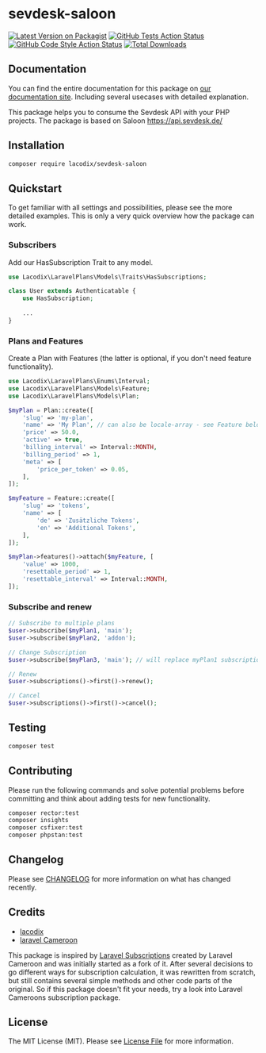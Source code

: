 # sevdesk-saloon

[![Latest Version on Packagist](https://img.shields.io/packagist/v/lacodix/sevdesk-saloon.svg?style=flat-square)](https://packagist.org/packages/lacodix/sevdesk-saloon)
[![GitHub Tests Action Status](https://img.shields.io/github/actions/workflow/status/lacodix/sevdesk-saloon/test.yaml?branch=main&label=tests&style=flat-square)](https://github.com/lacodix/sevdesk-saloon/actions?query=workflow%3Atest+branch%3Amain)
[![GitHub Code Style Action Status](https://img.shields.io/github/actions/workflow/status/lacodix/sevdesk-saloon/style.yaml?branch=main&label=code%20style&style=flat-square)](https://github.com/lacodix/sevdesk-saloon/actions?query=workflow%3Astyle+branch%3Amain)
[![Total Downloads](https://img.shields.io/packagist/dt/lacodix/sevdesk-saloon.svg?style=flat-square)](https://packagist.org/packages/lacodix/sevdesk-saloon)

## Documentation

You can find the entire documentation for this package on [our documentation site](https://www.lacodix.de/docs/sevdesk-saloon).
Including several usecases with detailed explanation.

This package helps you to consume the Sevdesk API with your PHP projects. The package is based on Saloon
https://api.sevdesk.de/

## Installation

```bash
composer require lacodix/sevdesk-saloon
```

## Quickstart

To get familiar with all settings and possibilities, please see the more detailed examples. This is only
a very quick overview how the package can work.

### Subscribers

Add our HasSubscription Trait to any model.

```php 
use Lacodix\LaravelPlans\Models\Traits\HasSubscriptions;

class User extends Authenticatable {
    use HasSubscription;
    
    ...
}
```

### Plans and Features

Create a Plan with Features (the latter is optional, if you don't need feature functionality).

```php 
use Lacodix\LaravelPlans\Enums\Interval;
use Lacodix\LaravelPlans\Models\Feature;
use Lacodix\LaravelPlans\Models\Plan;

$myPlan = Plan::create([
    'slug' => 'my-plan',
    'name' => 'My Plan', // can also be locale-array - see Feature below
    'price' => 50.0,
    'active' => true,
    'billing_interval' => Interval::MONTH,
    'billing_period' => 1,
    'meta' => [
        'price_per_token' => 0.05,
    ],
]);

$myFeature = Feature::create([
    'slug' => 'tokens',
    'name' => [
        'de' => 'Zusätzliche Tokens',
        'en' => 'Additional Tokens',
    ],
]);

$myPlan->features()->attach($myFeature, [
    'value' => 1000,
    'resettable_period' => 1,
    'resettable_interval' => Interval::MONTH,
]);
```

### Subscribe and renew

```php 
// Subscribe to multiple plans
$user->subscribe($myPlan1, 'main');
$user->subscribe($myPlan2, 'addon');

// Change Subscription
$user->subscribe($myPlan3, 'main'); // will replace myPlan1 subscription

// Renew
$user->subscriptions()->first()->renew();

// Cancel
$user->subscriptions()->first()->cancel();
```

## Testing

```bash
composer test
```

## Contributing

Please run the following commands and solve potential problems before committing
and think about adding tests for new functionality.

```bash
composer rector:test
composer insights
composer csfixer:test
composer phpstan:test
```

## Changelog

Please see [CHANGELOG](CHANGELOG.md) for more information on what has changed recently.

## Credits

- [lacodix](https://github.com/lacodix)
- [laravel Cameroon](https://github.com/laravelcm)

This package is inspired by [Laravel Subscriptions](https://github.com/laravelcm/laravel-subscriptions) created 
by Laravel Cameroon and was initially started as a fork of it. After several decisions to go different ways for
subscription calculation, it was rewritten from scratch, but still contains several simple methods and other code 
parts of the original. So if this package doesn't fit your needs, try a look into Laravel Cameroons subscription
package.

## License

The MIT License (MIT). Please see [License File](LICENSE.md) for more information.
